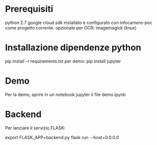 # Prerequisiti
python 2.7
google cloud sdk installato e configurato con infocamere-poc come progetto corrente.
opzionale per OCR: imagemagick (linux)

# Installazione dipendenze python
pip install -r requirements.txt
per demo: pip install jupyter

# Demo
Per la demo, aprire in un notebook jupyter il file demo.ipynb

# Backend
Per lanciare il servizio FLASK:

export FLASK_APP=backend.py
flask run --host=0.0.0.0
